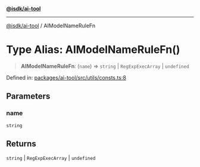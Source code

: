 [**@isdk/ai-tool**](../README.md)

***

[@isdk/ai-tool](../globals.md) / AIModelNameRuleFn

# Type Alias: AIModelNameRuleFn()

> **AIModelNameRuleFn**: (`name`) => `string` \| `RegExpExecArray` \| `undefined`

Defined in: [packages/ai-tool/src/utils/consts.ts:8](https://github.com/isdk/ai-tool.js/blob/6a89194ac34437a1bc58f7ec590cd22976939ca6/src/utils/consts.ts#L8)

## Parameters

### name

`string`

## Returns

`string` \| `RegExpExecArray` \| `undefined`
